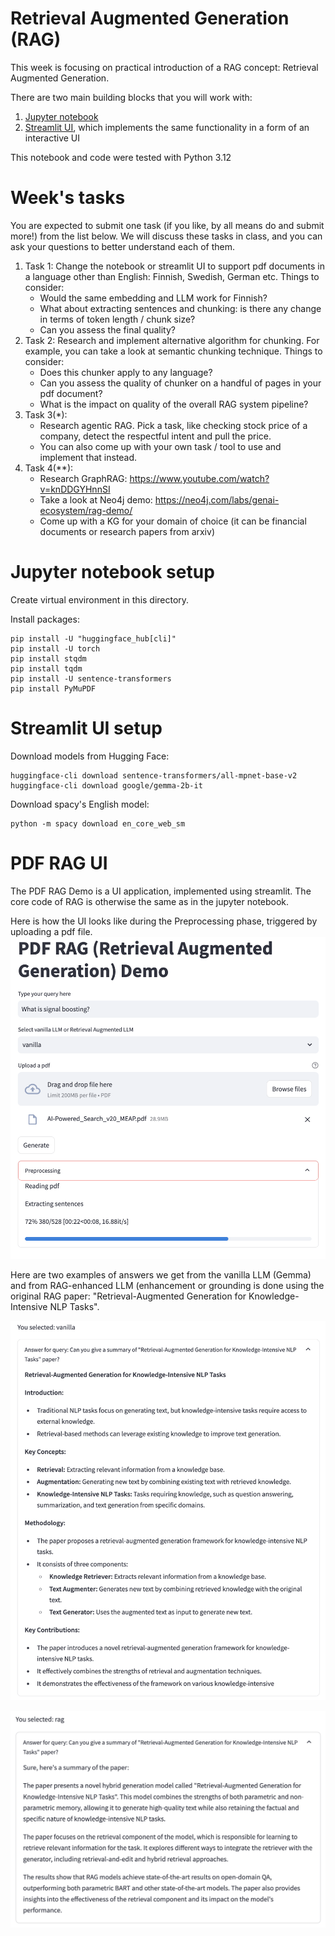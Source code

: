 # Retrieval Augmented Generation (RAG)
This week is focusing on practical introduction of a RAG concept: Retrieval Augmented Generation.

There are two main building blocks that you will work with:
1. [Jupyter notebook](00_simple_local_rag.ipynb)
2. [Streamlit UI](pdf_rag_ui.py), which implements the same functionality in a form of an interactive UI

This notebook and code were tested with Python 3.12

# Week's tasks
You are expected to submit one task (if you like, by all means do and submit more!) from the list below.
We will discuss these tasks in class, and you can ask your questions to better understand each of them.

1. Task 1: Change the notebook or streamlit UI to support pdf documents in a language other than English: Finnish, Swedish, German etc. Things to consider:
   * Would the same embedding and LLM work for Finnish?
   * What about extracting sentences and chunking: is there any change in terms of token length / chunk size?
   * Can you assess the final quality?
2. Task 2: Research and implement alternative algorithm for chunking. For example, you can take a look at semantic chunking technique. Things to consider:
   * Does this chunker apply to any language?
   * Can you assess the quality of chunker on a handful of pages in your pdf document?
   * What is the impact on quality of the overall RAG system pipeline?
3. Task 3(*):
   * Research agentic RAG. Pick a task, like checking stock price of a company, detect the respectful intent and pull the price.
   * You can also come up with your own task / tool to use and implement that instead. 
4. Task 4(**):
   * Research GraphRAG: https://www.youtube.com/watch?v=knDDGYHnnSI
   * Take a look at Neo4j demo: https://neo4j.com/labs/genai-ecosystem/rag-demo/
   * Come up with a KG for your domain of choice (it can be financial documents or research papers from arxiv)

# Jupyter notebook setup
Create virtual environment in this directory.

Install packages:
```
pip install -U "huggingface_hub[cli]"
pip install -U torch
pip install stqdm
pip install tqdm
pip install -U sentence-transformers
pip install PyMuPDF
```
# Streamlit UI setup
Download models from Hugging Face:
```
huggingface-cli download sentence-transformers/all-mpnet-base-v2
huggingface-cli download google/gemma-2b-it
```

Download spacy's English model:
```
python -m spacy download en_core_web_sm
```

# PDF RAG UI
The PDF RAG Demo is a UI application, implemented using streamlit. The core code of RAG is otherwise the same as in the
jupyter notebook.

Here is how the UI looks like during the Preprocessing phase, triggered by uploading a pdf file.
![PDF RAG Demo](img/pdf_rag_ui_preprocessing.png)

Here are two examples of answers we get from the vanilla LLM (Gemma) and from RAG-enhanced LLM (enhancement or
grounding is done using the original RAG paper: "Retrieval-Augmented Generation for Knowledge-Intensive NLP Tasks".

![vanilla LLM answer](img/vanilla_llm_summarize_paper.png)

![RAG LLM answer](img/rag_summarize_paper.png)